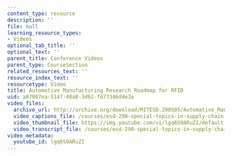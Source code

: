 ```yaml
---
content_type: resource
description: ''
file: null
learning_resource_types:
- Videos
optional_tab_title: ''
optional_text: ''
parent_title: Conference Videos
parent_type: CourseSection
related_resources_text: ''
resource_index_text: ''
resourcetype: Video
title: Automotive Manufacturing Research Roadmap for RFID
uid: a87007ea-5147-40a8-3d62-fd77346d4e3a
video_files:
  archive_url: http://archive.org/download/MITESD.290S05/Automative_Manufacturing_Research_RoadmapRFID-220k.mp4
  video_captions_file: /courses/esd-290-special-topics-in-supply-chain-management-spring-2005/777fc7ed3302576f9aa9ec72f2203b14_lgq6S9ARuZI.vtt
  video_thumbnail_file: https://img.youtube.com/vi/lgq6S9ARuZI/default.jpg
  video_transcript_file: /courses/esd-290-special-topics-in-supply-chain-management-spring-2005/2fd9e9675253eafa0779f98fd2b29e3d_lgq6S9ARuZI.pdf
video_metadata:
  youtube_id: lgq6S9ARuZI
---
```

